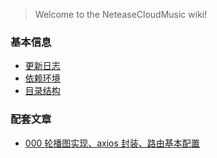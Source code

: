 <!--
 * @Author: yayxs
 * @Date: 2020-08-30 12:18:27
 * @LastEditTime: 2020-08-30 12:39:25
 * @LastEditors: yayxs
 * @Description:
 * @FilePath: \NeteaseCloudMusic\docs\README.md
 * @
-->

> Welcome to the NeteaseCloudMusic wiki!

### 基本信息

- [更新日志](https://github.com/yayxs/NeteaseCloudMusic/blob/master/docs/00_CHANGELOG.md)
- [依赖环境](https://github.com/yayxs/NeteaseCloudMusic/blob/master/docs/01_%E4%BE%9D%E8%B5%96%E7%8E%AF%E5%A2%83.md)
- [目录结构](https://github.com/yayxs/NeteaseCloudMusic/blob/master/docs/02_%E7%9B%AE%E5%BD%95%E7%BB%93%E6%9E%84.md)

### 配套文章

- [000 轮播图实现、axios 封装、路由基本配置](https://github.com/yayxs/NeteaseCloudMusic/blob/master/docs/03_%E8%BD%AE%E6%92%AD%E5%9B%BE%E5%AE%9E%E7%8E%B0%E3%80%81axios%E5%B0%81%E8%A3%85%E3%80%81%E8%B7%AF%E7%94%B1%E5%9F%BA%E6%9C%AC%E9%85%8D%E7%BD%AE.md)
